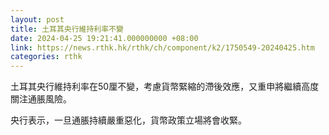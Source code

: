 ```yaml
---
layout: post
title: 土耳其央行維持利率不變
date: 2024-04-25 19:21:41.000000000 +08:00
link: https://news.rthk.hk/rthk/ch/component/k2/1750549-20240425.htm
categories: rthk
---
```


土耳其央行維持利率在50厘不變，考慮貨幣緊縮的滯後效應，又重申將繼續高度關注通脹風險。

央行表示，一旦通脹持續嚴重惡化，貨幣政策立場將會收緊。
